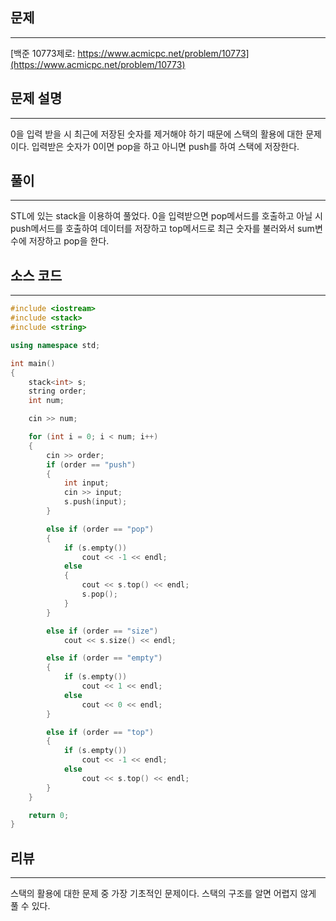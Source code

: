 ## 문제
---
[백준 10773제로: https://www.acmicpc.net/problem/10773](https://www.acmicpc.net/problem/10773)

## 문제 설명
---
0을 입력 받을 시 최근에 저장된 숫자를 제거해야 하기 때문에 스택의 활용에 대한 문제이다. 입력받은 숫자가 0이면 pop을 하고 아니면 push를 하여 스택에 저장한다.

## 풀이
---
STL에 있는 stack을 이용하여 풀었다. 0을 입력받으면 pop메서드를 호출하고 아닐 시 push메서드를 호출하여 데이터를 저장하고 top메서드로 최근 숫자를 불러와서 sum변수에 저장하고 pop을 한다.

## 소스 코드
---
```C++
#include <iostream>
#include <stack>
#include <string>

using namespace std;

int main()
{
    stack<int> s;
    string order;
    int num;

    cin >> num;

    for (int i = 0; i < num; i++)
    {
        cin >> order;
        if (order == "push")
        {
            int input;
            cin >> input;
            s.push(input);
        }

        else if (order == "pop")
        {
            if (s.empty())
                cout << -1 << endl;
            else
            {
                cout << s.top() << endl;
                s.pop();
            }
        }

        else if (order == "size")
            cout << s.size() << endl;

        else if (order == "empty")
        {
            if (s.empty())
                cout << 1 << endl;
            else
                cout << 0 << endl;
        }

        else if (order == "top")
        {
            if (s.empty())
                cout << -1 << endl;
            else
                cout << s.top() << endl;
        }
    }

    return 0;
}
```

## 리뷰
------
스택의 활용에 대한 문제 중 가장 기초적인 문제이다. 스택의 구조를 알면 어렵지 않게 풀 수 있다.